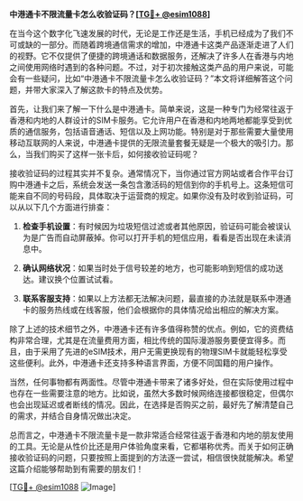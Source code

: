 **中港通卡不限流量卡怎么收验证码？[[TG💪+ @esim1088](https://t.me/s/esim1088)]**

在当今这个数字化飞速发展的时代，无论是工作还是生活，手机已经成为了我们不可或缺的一部分。而随着跨境通信需求的增加，中港通卡这类产品逐渐走进了人们的视野。它不仅提供了便捷的跨境通话和数据服务，还解决了许多人在香港与内地之间使用网络时遇到的各种问题。不过，对于初次接触这类产品的用户来说，可能会有一些疑问，比如“中港通卡不限流量卡怎么收验证码？”本文将详细解答这个问题，并带大家深入了解这款卡的特点及优势。

首先，让我们来了解一下什么是中港通卡。简单来说，这是一种专门为经常往返于香港和内地的人群设计的SIM卡服务。它允许用户在香港和内地两地都能享受到优质的通信服务，包括语音通话、短信以及上网功能。特别是对于那些需要大量使用移动互联网的人来说，中港通卡提供的无限流量套餐无疑是一个极大的吸引力。那么，当我们购买了这样一张卡后，如何接收验证码呢？

接收验证码的过程其实并不复杂。通常情况下，当你通过官方网站或者合作平台订购中港通卡之后，系统会发送一条包含激活码的短信到你的手机号上。这条短信可能来自不同的号码段，具体取决于运营商的规定。如果你没有及时收到验证码，可以从以下几个方面进行排查：

1. **检查手机设置**：有时候因为垃圾短信过滤或者其他原因，验证码可能会被误认为是广告而自动屏蔽掉。你可以打开手机的短信应用，看看是否出现在未读消息中。
   
2. **确认网络状况**：如果当时处于信号较差的地方，也可能影响到短信的成功送达。建议换个位置试试看。

3. **联系客服支持**：如果以上方法都无法解决问题，最直接的办法就是联系中港通卡的服务热线或在线客服，他们会根据你的具体情况给出相应的解决方案。

除了上述的技术细节之外，中港通卡还有许多值得称赞的优点。例如，它的资费结构非常合理，尤其是在流量费用方面，相比传统的国际漫游服务要便宜得多。而且，由于采用了先进的eSIM技术，用户无需更换现有的物理SIM卡就能轻松享受这些便利。此外，中港通卡还支持多种语言界面，方便不同国籍的用户操作。

当然，任何事物都有两面性。尽管中港通卡带来了诸多好处，但在实际使用过程中也存在一些需要注意的地方。比如说，虽然大多数时候网络连接都很稳定，但偶尔也会出现延迟或者断线的情况。因此，在选择是否购买之前，最好先了解清楚自己的需求，并结合自身情况做出决定。

总而言之，中港通卡不限流量卡是一款非常适合经常往返于香港和内地的朋友使用的工具。无论是从性价比还是用户体验角度来看，它都堪称优秀。而关于如何正确接收验证码的问题，只要按照上面提到的方法逐一尝试，相信很快就能解决。希望这篇介绍能够帮助到有需要的朋友们！

[[TG💪+ @esim1088](https://t.me/s/esim1088) ![Image](https://i.postimg.cc/4NQfJmqS/Snipaste-2025-05-13-00-14-12.png)]